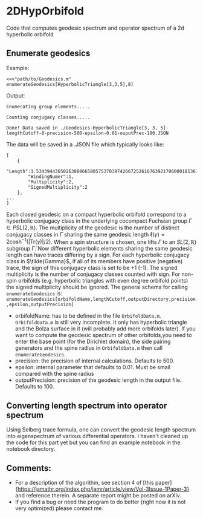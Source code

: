 # 2DHypOrbifold
Code that computes geodesic spectrum and operator spectrum of a 2d hyperbolic orbifold
## Enumerate geodesics
Example:
```
<<<"path/to/Geodesics.m"
enumerateGeodesics[HyperbolicTriangle[3,3,5],8]
```
Output:
```
Enumerating group elements.....

Counting conjugacy classes.....

Done! Data saved in ./Geodesics-HyperbolicTriangle[3, 3, 5]-lengthCutoff-8-precision-500-epsilon-0.01-ouputPrec-100.JSON
```
The data will be saved in a .JSON file which typically looks like:
```
[
	{
		"Length":1.534394436502638886658057537039742667252616763921706000181361044363384253607619919677938651299932035,
		"WindingNumer":1,
		"Multiplicity":2,
		"SignedMultiplicity":2
	},
...
]
```
Each closed geodesic on a compact hyperbolic orbifold correspond to a hyperbolic conjugacy class in the underlying cocompact Fuchsian group $\Gamma\in PSL(2,\mathbb{R})$. The multiplicity of the geodesic is the number of distinct conjugacy classes in $\Gamma$ sharing the same geodesic length $\ell(\gamma) = 2\cosh^{-1}(|\text{Tr}(\gamma)|/2)$. When a spin structure is chosen, one lifts $\Gamma$ to an $SL(2,\mathbb{R})$ subgroup $\tilde{\Gamma}$. Now different hyperbolic elements sharing the same geodesic length can have traces differing by a sign. For each hyperbolic conjugacy class in $\tilde{Gamma}$, if all of its members have positive (negative) trace, the sign of this conjugacy class is set to be +1 (-1). The signed multiplicity is the number of conjugacy classes counted with sign. For non-spin orbifolds (e.g. hyperbolic triangles with even degree orbifold points) the signed multiplicity should be ignored.
The general schema for calling `enumerateGeodesics` is:
`enumerateGeodesics[orbifoldName,lengthCutoff,outputDirectory,precision,epsilon,outputPrecision]`
* orbifoldName: has to be defined in the file `OrbifoldData.m`.  `OrbifoldData.m` is still very incomplete. It only has hyperbolic triangle and the Bolza surface in it (will probably add more orbifolds later). If you want to compute the geodesic spectrum of other orbifolds,you need to enter the base point (for the Dirichlet domain), the side pairing generators and the spine radius in `OrbifoldData.m` then call `enumerateGeodesics`.
* precision: the precision of internal calculations. Defaults to 500.
* epsilon: internal parameter that defaults to 0.01. Must be small compared with the spine radius
* outputPrecision: precision of the geodesic length in the output file. Defaults to 100.
  
## Converting length spectrum into operator spectrum 
Using Selberg trace formula, one can convert the geodesic length spectrum into eigenspectrum of various differential operators. I haven't cleaned up the code for this part yet but you can find an example notebook in the notebook directory.

## Comments:
* For a description of the algorithm, see section 4 of [this paper]{https://jamathr.org/index.php/jamr/article/view/Vol-3Issue-1Paper-3} and reference therein. A separate report might be posted on arXiv.
* If you find a bug or need the program to do better (right now it is not very optimized) please contact me. 

